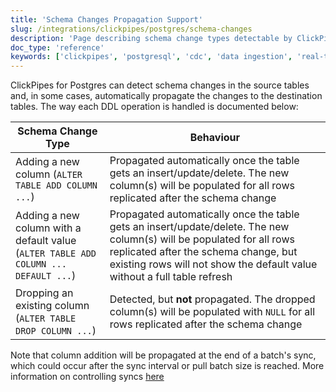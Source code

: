 ```yaml
---
title: 'Schema Changes Propagation Support'
slug: /integrations/clickpipes/postgres/schema-changes
description: 'Page describing schema change types detectable by ClickPipes in the source tables'
doc_type: 'reference'
keywords: ['clickpipes', 'postgresql', 'cdc', 'data ingestion', 'real-time sync']
---
```


ClickPipes for Postgres can detect schema changes in the source tables and, in some cases, automatically propagate the changes to the destination tables. The way each DDL operation is handled is documented below:

[//]: # "TODO Extend this page with behavior on rename, data type changes, and truncate + guidance on how to handle incompatible schema changes."

| Schema Change Type                                                                  | Behaviour                             |
| ----------------------------------------------------------------------------------- | ------------------------------------- |
| Adding a new column (`ALTER TABLE ADD COLUMN ...`)                                  | Propagated automatically once the table gets an insert/update/delete. The new column(s) will be populated for all rows replicated after the schema change                                                   |
| Adding a new column with a default value (`ALTER TABLE ADD COLUMN ... DEFAULT ...`) | Propagated automatically once the table gets an insert/update/delete. The new column(s) will be populated for all rows replicated after the schema change, but existing rows will not show the default value without a full table refresh |
| Dropping an existing column (`ALTER TABLE DROP COLUMN ...`)                         | Detected, but **not** propagated. The dropped column(s) will be populated with `NULL` for all rows replicated after the schema change                                                                |

Note that column addition will be propagated at the end of a batch's sync, which could occur after the sync interval or pull batch size is reached. More information on controlling syncs [here](./controlling_sync.md)